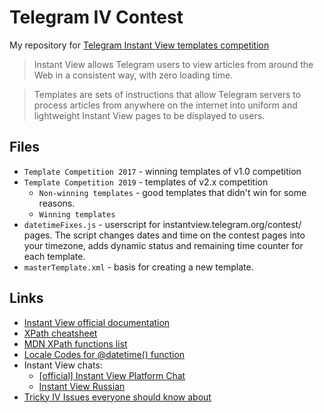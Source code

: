 # Telegram IV Contest

My repository for [Telegram Instant View templates competition](https://instantview.telegram.org/contest)

> Instant View allows Telegram users to view articles from around the Web in a consistent way, with zero loading time.

> Templates are sets of instructions that allow Telegram servers to process articles from anywhere on the internet into uniform and lightweight Instant View pages to be displayed to users. 

## Files
* `Template Competition 2017` - winning templates of v1.0 competition
* `Template Competition 2019` - templates of v2.x competition
    * `Non-winning templates` - good templates that didn't win for some reasons.
    * `Winning templates`
* `datetimeFixes.js` - userscript for instantview.telegram.org/contest/ pages. The script changes dates and time on the contest pages into your timezone, adds dynamic status and remaining time counter for each template.
* `masterTemplate.xml` - basis for creating a new template.


## Links
* [Instant View official documentation](https://instantview.telegram.org/docs)
* [XPath cheatsheet](https://devhints.io/xpath)
* [MDN XPath functions list](https://developer.mozilla.org/en-US/docs/Web/XPath/Functions)
* [Locale Codes for @datetime() function](https://www.science.co.il/language/Locale-codes.php)
* Instant View chats:
    * [[official] Instant View Platform Chat](https://t.me/IVpublic)
    * [Instant View Russian](https://t.me/instantview_russian)
* [Tricky IV Issues everyone should know about](https://telegra.ph/Tricky-IV-Issues-everyone-should-know-about-03-17)

